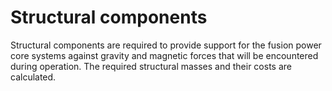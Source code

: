 # Structural components

Structural components are required to provide support for the fusion power core systems against gravity and magnetic forces that will be encountered during operation. The required structural masses and their costs are calculated.
